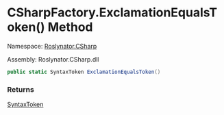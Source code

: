 # CSharpFactory\.ExclamationEqualsToken\(\) Method

Namespace: [Roslynator.CSharp](../../README.md)

Assembly: Roslynator\.CSharp\.dll

```csharp
public static SyntaxToken ExclamationEqualsToken()
```

### Returns

[SyntaxToken](https://docs.microsoft.com/en-us/dotnet/api/microsoft.codeanalysis.syntaxtoken)


